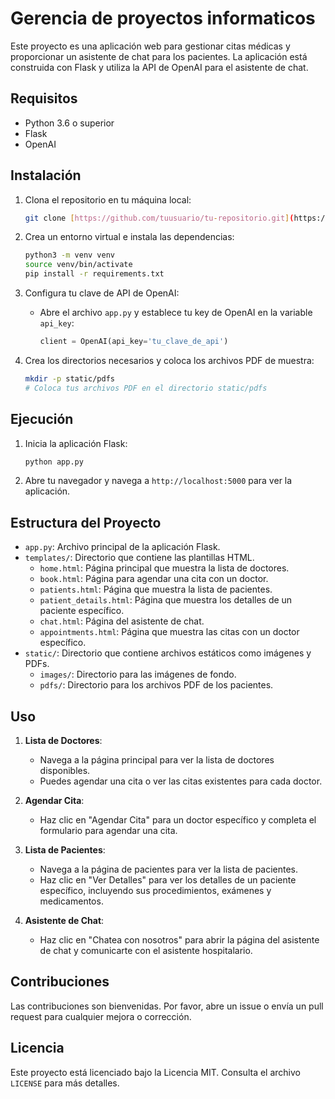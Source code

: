 # Gerencia de proyectos informaticos

Este proyecto es una aplicación web para gestionar citas médicas y proporcionar un asistente de chat para los pacientes. La aplicación está construida con Flask y utiliza la API de OpenAI para el asistente de chat.

## Requisitos

- Python 3.6 o superior
- Flask
- OpenAI

## Instalación

1. Clona el repositorio en tu máquina local:
   ```bash
   git clone [https://github.com/tuusuario/tu-repositorio.git](https://github.com/AntJyS/gerencia_proj_infa_22)
   ```

2. Crea un entorno virtual e instala las dependencias:
   ```bash
   python3 -m venv venv
   source venv/bin/activate
   pip install -r requirements.txt
   ```

3. Configura tu clave de API de OpenAI:
   - Abre el archivo `app.py` y establece tu key de OpenAI en la variable `api_key`:
     ```python
     client = OpenAI(api_key='tu_clave_de_api')
     ```

4. Crea los directorios necesarios y coloca los archivos PDF de muestra:
   ```bash
   mkdir -p static/pdfs
   # Coloca tus archivos PDF en el directorio static/pdfs
   ```

## Ejecución

1. Inicia la aplicación Flask:
   ```bash
   python app.py
   ```

2. Abre tu navegador y navega a `http://localhost:5000` para ver la aplicación.

## Estructura del Proyecto

- `app.py`: Archivo principal de la aplicación Flask.
- `templates/`: Directorio que contiene las plantillas HTML.
  - `home.html`: Página principal que muestra la lista de doctores.
  - `book.html`: Página para agendar una cita con un doctor.
  - `patients.html`: Página que muestra la lista de pacientes.
  - `patient_details.html`: Página que muestra los detalles de un paciente específico.
  - `chat.html`: Página del asistente de chat.
  - `appointments.html`: Página que muestra las citas con un doctor específico.
- `static/`: Directorio que contiene archivos estáticos como imágenes y PDFs.
  - `images/`: Directorio para las imágenes de fondo.
  - `pdfs/`: Directorio para los archivos PDF de los pacientes.

## Uso

1. **Lista de Doctores**:
   - Navega a la página principal para ver la lista de doctores disponibles.
   - Puedes agendar una cita o ver las citas existentes para cada doctor.

2. **Agendar Cita**:
   - Haz clic en "Agendar Cita" para un doctor específico y completa el formulario para agendar una cita.

3. **Lista de Pacientes**:
   - Navega a la página de pacientes para ver la lista de pacientes.
   - Haz clic en "Ver Detalles" para ver los detalles de un paciente específico, incluyendo sus procedimientos, exámenes y medicamentos.

4. **Asistente de Chat**:
   - Haz clic en "Chatea con nosotros" para abrir la página del asistente de chat y comunicarte con el asistente hospitalario.

## Contribuciones

Las contribuciones son bienvenidas. Por favor, abre un issue o envía un pull request para cualquier mejora o corrección.

## Licencia

Este proyecto está licenciado bajo la Licencia MIT. Consulta el archivo `LICENSE` para más detalles.
